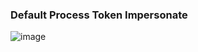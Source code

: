 ### Default Process Token Impersonate
![image](https://github.com/user-attachments/assets/da2e7966-f904-43e7-9c4d-f5ca0787d044)
